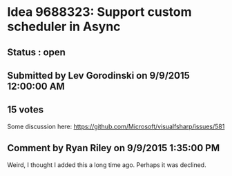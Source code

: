 # Idea 9688323: Support custom scheduler in Async #

## Status : open

## Submitted by Lev Gorodinski on 9/9/2015 12:00:00 AM

## 15 votes

Some discussion here: https://github.com/Microsoft/visualfsharp/issues/581


## Comment by Ryan Riley on 9/9/2015 1:35:00 PM

Weird, I thought I added this a long time ago. Perhaps it was declined.
